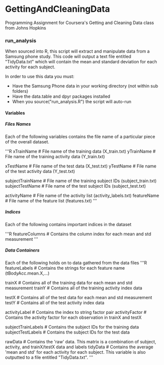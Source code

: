 # GettingAndCleaningData
Programming Assignment for Coursera's Getting and Cleaning Data class from Johns Hopkins

### run_analysis

When sourced into R, this script will extract and manipulate data from a Samsung phone study. This code will output a text file entitled "TidyData.txt" which will contain the mean and standard deviation for each activity for each subject.

In order to use this data you must:
* Have the Samsung Phone data in your working directory (not within sub folders)
* Have the data.table and dpyr packages installed
* When you source("run_analysis.R") the script will auto-run

#### Variables

##### Files Names
Each of the following variables contains the file name of a particular piece of the overall dataset.

'''R
xTrainName # File name of the training data (X_train.txt)
yTrainName # File name of the training activity data (Y_train.txt)

xTestName # File name of the test data (X_test.txt)
yTestName # File name of the test activity data (Y_test.txt)

subjectTrainName # File name of the training subject IDs (subject_train.txt)
subjectTestName  # File name of the test subject IDs (subject_test.txt)

activityName # File name of the activity list (activity_labels.txt)
featureName  # File name of the feature list (features.txt)
'''

##### Indices
Each of the following contains important indices in the dataset

'''R
featureColumns # Contains the column index for each mean and std measurement
'''

##### Data Containers
Each of the following holds on to data gathered from the data files
'''R
featureLabels # Contains the strings for each feature name (tBodyAcc.mean.X,...)

trainX # Contains all of the training data for each mean and std measurement
trainY # Contains all of the training activity index data

testX # Contains all of the test data for each mean and std measurement
testY # Contains all of the test activity index data

activityLabel  # Contains the index to string factor pair
activityFactor # Contains the activity factor for each observation in trainX and testX

subjectTrainLabels # Contains the subject IDs for the training data
subjectTestLabels  # Contains the subject IDs for the test data

rawData  # Contains the 'raw' data. This matrix is a combination of subject, activity, and trainX/testX data and labels
tidyData # Contains the average 'mean and std' for each activity for each subject. This variable is also outputted to a file entitled "TidyData.txt".
'''



